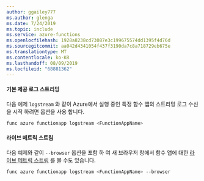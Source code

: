 ```yaml
---
author: ggailey777
ms.author: glenga
ms.date: 7/24/2019
ms.topic: include
ms.service: azure-functions
ms.openlocfilehash: 1928a8238cd73087e3c199675574dd1395f4d76d
ms.sourcegitcommit: aa042d4341054f437f3190da7c8a718729eb675e
ms.translationtype: MT
ms.contentlocale: ko-KR
ms.lasthandoff: 08/09/2019
ms.locfileid: "68881362"
---
```

#### <a name="built-in-log-streaming"></a>기본 제공 로그 스트리밍

다음 예제 `logstream` 와 같이 Azure에서 실행 중인 특정 함수 앱의 스트리밍 로그 수신을 시작 하려면 옵션을 사용 합니다.

```bash
func azure functionapp logstream <FunctionAppName>
```

#### <a name="live-metrics-stream"></a>라이브 메트릭 스트림

다음 예제와 같이 `--browser` 옵션을 포함 하 여 새 브라우저 창에서 함수 앱에 대한 [라이브 메트릭 스트림](../articles/azure-monitor/app/live-stream.md) 를 볼 수도 있습니다.

```bash
func azure functionapp logstream <FunctionAppName> --browser
```
